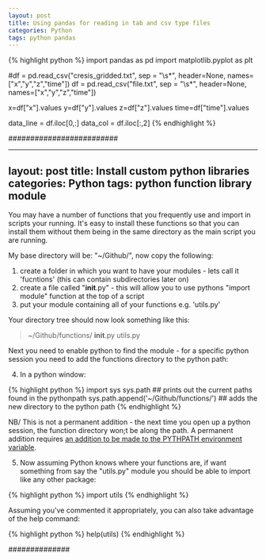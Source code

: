 ```yaml
---
layout: post
title: Using pandas for reading in tab and csv type files
categories: Python
tags: python pandas
---
```


{% highlight python %}
import pandas as pd
import matplotlib.pyplot as plt

#df = pd.read_csv("cresis_gridded.txt", sep = "\s*", header=None, names=["x","y","z","time"])
df = pd.read_csv("file.txt", sep = "\s*", 
	header=None, names=["x","y","z","time"])

x=df["x"].values
y=df["y"].values
z=df["z"].values
time=df["time"].values

data_line = df.iloc[0,:]
data_col = df.iloc[:,2]
{% endhighlight %}

#########################

---
layout: post
title: Install custom python libraries
categories: Python
tags: python function library module
---

You may have a number of functions that you frequently use and import in scripts your running. It's easy to install these functions so 
that you can install them without them being in the same directory as the main script you are running.

My base directory will be: "~/Github/", now copy the following:

1) create a folder in which you want to have your modules - lets call it 'fucntions' (this can contain subdirectories later on)
2) create a file called "__init__.py" - this will allow you to use pythons "import module" function at the top of a script
3) put your module containing all of your functions e.g. 'utils.py'

Your directory tree should now look something like this:

> ~/Github/functions/
		__init__.py
		utils.py

Next you need to enable python to find the module - for a specific python session you need to add the functions directory to the python path:

4) In a python window:

{% highlight python %}
import sys
sys.path ## prints out the current paths found in the pythonpath
sys.path.append('~/Github/functions/') ## adds the new directory to the python path
{% endhighlight %}

NB/ This is not a permanent addition - the next time you open up a python session, the function directory won;t be along the path. A permanent addition requires [an addition to be made to the PYTHPATH environment variable](https://docs.python.org/2/using/windows.html#excursus-setting-environment-variables).

5) Now assuming Python knows where your functions are, if want something from say the "utils.py" module you should be able to import like any other package:

{% highlight python %}
import utils
{% endhighlight %}

Assuming you've commented it appropriately, you can also take advantage of the help command:

{% highlight python %}
help(utils)
{% endhighlight %}

##############

